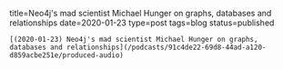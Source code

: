 
title=Neo4j's mad scientist Michael Hunger on graphs, databases and relationships
date=2020-01-23
type=post
tags=blog
status=published
~~~~~~
[(2020-01-23) Neo4j's mad scientist Michael Hunger on graphs, databases and relationships](/podcasts/91c4de22-69d8-44ad-a120-d859acbe251e/produced-audio) 
            